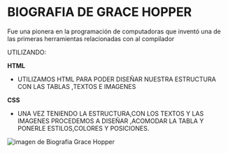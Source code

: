 # BIOGRAFIA DE GRACE HOPPER


Fue una pionera en la programación de computadoras que inventó una de las primeras herramientas relacionadas con al compilador

UTILIZANDO:

**HTML**
* UTILIZAMOS HTML PARA PODER DISEÑAR NUESTRA ESTRUCTURA CON LAS TABLAS ,TEXTOS E IMAGENES

**CSS**
* UNA VEZ TENIENDO LA ESTRUCTURA,CON LOS TEXTOS Y LAS IMAGENES PROCEDEMOS A DISEÑAR ,ACOMODAR LA TABLA Y PONERLE ESTILOS,COLORES Y POSICIONES.

![ imagen de Biografia Grace Hopper](https://en.wikipedia.org/wiki/Grace_Hopper)
